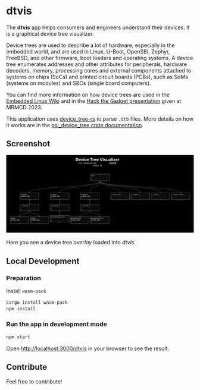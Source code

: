 # dtvis

The **dtvis** app helps consumers and engineers understand their devices.
It is a graphical device tree visualizer.

Device trees are used to describe a lot of hardware, especially in the embedded world, and are used in Linux, U-Boot, OpenSBI, Zephyr, FreeBSD, and other firmware, boot loaders and operating systems. A device tree enumerates addresses and other attributes for peripherals, hardware decoders, memory, processing cores and external components attached to systems on chips (SoCs) and printed circuit boards (PCBs), such as SoMs (systems on modules) and SBCs (single board computers).

You can find more information on how device trees are used in the [Embedded Linux Wiki](https://elinux.org/Device_Tree_Mysteries) and in the [Hack the Gadget presentation](https://www.youtube.com/watch?v=CktuSEk8kvg) given at MRMCD 2023.

This application uses [device_tree-rs](https://github.com/platform-system-interface/device_tree-rs) to parse `.dtb` files. More details on how it works are in the [psi_device_tree crate documentation](https://docs.rs/psi_device_tree/latest/psi_device_tree/).

## Screenshot

![screenshot](assets/screenshot.png)

Here you see a device tree _overlay_ loaded into _dtvis_.

## Local Development

### Preparation

Install `wasm-pack`

```bash
cargo install wasm-pack
npm install
```

### Run the app in development mode

```bash
npm start
```

Open <http://localhost:3000/dtvis> in your browser to see the result.

## Contribute

Feel free to contribute!
